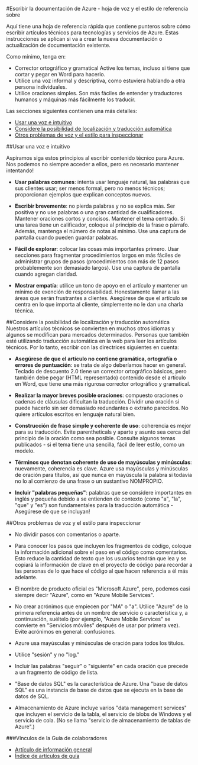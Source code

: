 <properties title="" pageTitle="Escribir la documentación de Azure - hoja de voz y el estilo de referencia sobre" description="Información de voz y el estilo que le ayudarán a crear contenido técnico del centro de documentación Azure." metaKeywords="" services="" solutions="" documentationCenter="" authors="tysonn" videoId="" scriptId="" manager="required" />

<tags ms.service="contributor-guide" ms.devlang="" ms.topic="article" ms.tgt_pltfrm="" ms.workload="" ms.date="12/16/2014" ms.author="glenga" />

#<a name="writing-azure-documentation---style-and-voice-cheat-sheet"></a>Escribir la documentación de Azure - hoja de voz y el estilo de referencia sobre

Aquí tiene una hoja de referencia rápida que contiene punteros sobre cómo escribir artículos técnicos para tecnologías y servicios de Azure. Estas instrucciones se aplican si va a crear la nueva documentación o actualización de documentación existente.

Como mínimo, tenga en:

- Corrector ortográfico y gramatical Active los temas, incluso si tiene que cortar y pegar en Word para hacerlo.
- Utilice una voz informal y descriptiva, como estuviera hablando a otra persona individuales.
- Utilice oraciones simples. Son más fáciles de entender y traductores humanos y máquinas más fácilmente los traducir.

Las secciones siguientes contienen una más detalles:

+ [Usar una voz e intuitivo]
+ [Considere la posibilidad de localización y traducción automática]
+ [Otros problemas de voz y el estilo para inspeccionar]


##<a name="use-a-customer-friendly-voice"></a>Usar una voz e intuitivo

Aspiramos siga estos principios al escribir contenido técnico para Azure. Nos podemos no siempre acceder a ellos, pero es necesario mantener intentando!

- **Usar palabras comunes**: intenta usar lenguaje natural, las palabras que sus clientes usar; ser menos formal, pero no menos técnicos; proporcionan ejemplos que explican conceptos nuevos.

- **Escribir brevemente**: no pierda palabras y no se explica más. Ser positiva y no use palabras o una gran cantidad de cualificadores. Mantener oraciones cortos y concisos. Mantener el tema centrado. Si una tarea tiene un calificador, coloque al principio de la frase o párrafo. Además, mantenga el número de notas al mínimo. Use una captura de pantalla cuando pueden guardar palabras.

- **Fácil de explorar**: colocar las cosas más importantes primero. Usar secciones para fragmentar procedimientos largos en más fáciles de administrar grupos de pasos (procedimientos con más de 12 pasos probablemente son demasiado largos). Use una captura de pantalla cuando agregan claridad.

- **Mostrar empatía**: utilice un tono de apoyo en el artículo y mantener un mínimo de exención de responsabilidad. Honestamente llamar a las áreas que serán frustrantes a clientes. Asegúrese de que el artículo se centra en lo que importa al cliente, simplemente no le dan una charla técnica.

##<a name="consider-localization-and-machine-translation"></a>Considere la posibilidad de localización y traducción automática
Nuestros artículos técnicos se convierten en muchos otros idiomas y algunos se modifican para mercados determinados. Personas que también esté utilizando traducción automática en la web para leer los artículos técnicos. Por lo tanto, escribir con las directrices siguientes en cuenta:

- **Asegúrese de que el artículo no contiene gramática, ortografía o errores de puntuación**: se trata de algo deberíamos hacer en general. Teclado de descuento 2.0 tiene un corrector ortográfico básicos, pero también debe pegar (HTML representado) contenido desde el artículo en Word, que tiene una más rigurosa corrector ortográfico y gramatical.

- **Realizar la mayor breves posible oraciones**: compuesto oraciones o cadenas de cláusulas dificultan la traducción. Dividir una oración si puede hacerlo sin ser demasiado redundantes o extraño parecidos. No quiere artículos escritos en lenguaje natural bien.

- **Construcción de frase simple y coherente de uso**: coherencia es mejor para su traducción. Evite parentheticals y aparte y asunto sea cerca del principio de la oración como sea posible. Consulte algunos temas publicados - si el tema tiene una sencilla, fácil de leer estilo, como un modelo.

- **Términos que denotan coherente de uso de mayúsculas y minúsculas**: nuevamente, coherencia es clave. Azure usa mayúsculas y minúsculas de oración para títulos, así que nunca en mayúscula la palabra si todavía no lo al comienzo de una frase o un sustantivo NOMPROPIO.

- **Incluir "palabras pequeñas"**: palabras que se considere importantes en inglés y pequeña debido a se entienden de contexto (como "a", "la", "que" y "es") son fundamentales para la traducción automática - Asegúrese de que se incluyan!

##<a name="other-style-and-voice-issues-to-watch-for"></a>Otros problemas de voz y el estilo para inspeccionar

- No dividir pasos con comentarios o aparte.

- Para conocer los pasos que incluyen los fragmentos de código, coloque la información adicional sobre el paso en el código como comentarios. Esto reduce la cantidad de texto que los usuarios tendrán que lea y se copiará la información de clave en el proyecto de código para recordar a las personas de lo que hace el código al que hacen referencia a él más adelante.

- El nombre de producto oficial es "Microsoft Azure", pero, podemos casi siempre decir "Azure", como en "Azure Mobile Services".

- No crear acrónimos que empiecen por "MA" o "a". Utilice "Azure" de la primera referencia antes de un nombre de servicio o característica y, a continuación, suéltelo (por ejemplo, "Azure Mobile Services" se convierte en "Servicios móviles" después de usar por primera vez). Evite acrónimos en general: confusiones.

- Azure usa mayúsculas y minúsculas de oración para todos los títulos.

- Utilice "sesión" y no "log."

- Incluir las palabras "seguir" o "siguiente" en cada oración que precede a un fragmento de código de lista.

- "Base de datos SQL" es la característica de Azure. Una "base de datos SQL" es una instancia de base de datos que se ejecuta en la base de datos de SQL.

- Almacenamiento de Azure incluye varios "data management services" que incluyen el servicio de la tabla, el servicio de blobs de Windows y el servicio de cola. (No se llama "servicio de almacenamiento de tablas de Azure".)




###<a name="contributors-guide-links"></a>Vínculos de la Guía de colaboradores

- [Artículo de información general](./../README.md)
- [Índice de artículos de guía](./contributor-guide-index.md)



<!--Anchors-->
[Usar una voz e intuitivo]: #use-a-customer-friendly-voice
[Considere la posibilidad de localización y traducción automática]: #consider-localization-and-machine-translation
[otros problemas de voz y el estilo para inspeccionar]: #other-style-and-voice-issues-to-watch-for
